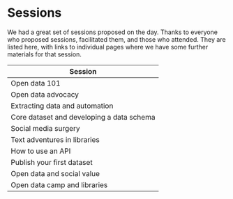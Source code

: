 Sessions
========

We had a great set of sessions proposed on the day. Thanks to everyone who proposed sessions, facilitated them, and those who attended. They are listed here, with links to individual pages where we have some further materials for that session.

| Session |
| ------- |
| Open data 101 |
| Open data advocacy |
| Extracting data and automation |
| Core dataset and developing a data schema |
| Social media surgery |
| Text adventures in libraries |
| How to use an API |
| Publish your first dataset |
| Open data and social value |
| Open data camp and libraries |
